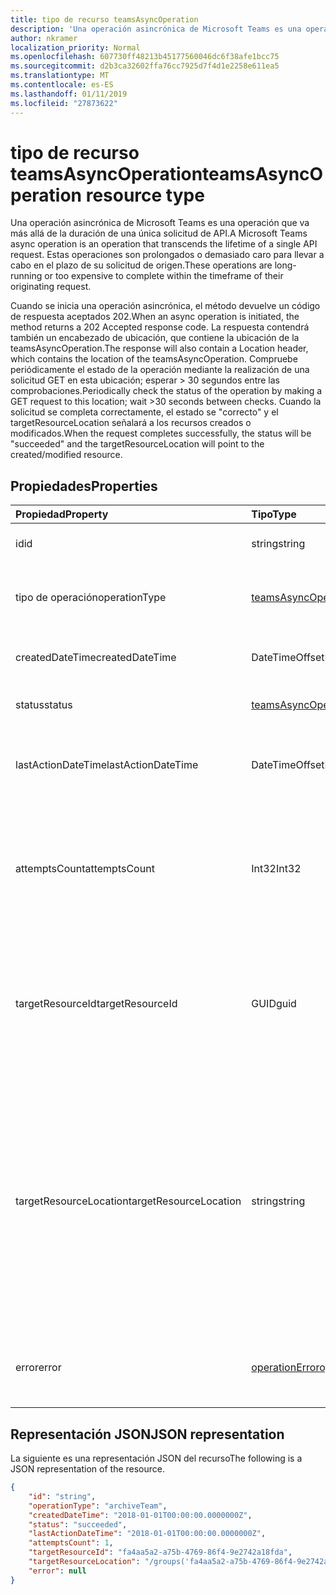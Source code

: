 ```yaml
---
title: tipo de recurso teamsAsyncOperation
description: 'Una operación asincrónica de Microsoft Teams es una operación que va más allá de la duración de una única solicitud de API. '
author: nkramer
localization_priority: Normal
ms.openlocfilehash: 607730ff48213b45177560046dc6f38afe1bcc75
ms.sourcegitcommit: d2b3ca32602ffa76cc7925d7f4d1e2258e611ea5
ms.translationtype: MT
ms.contentlocale: es-ES
ms.lasthandoff: 01/11/2019
ms.locfileid: "27873622"
---
```

# <a name="teamsasyncoperation-resource-type"></a><span data-ttu-id="97a87-103">tipo de recurso teamsAsyncOperation</span><span class="sxs-lookup"><span data-stu-id="97a87-103">teamsAsyncOperation resource type</span></span>



<span data-ttu-id="97a87-104">Una operación asincrónica de Microsoft Teams es una operación que va más allá de la duración de una única solicitud de API.</span><span class="sxs-lookup"><span data-stu-id="97a87-104">A Microsoft Teams async operation is an operation that transcends the lifetime of a single API request.</span></span> <span data-ttu-id="97a87-105">Estas operaciones son prolongados o demasiado caro para llevar a cabo en el plazo de su solicitud de origen.</span><span class="sxs-lookup"><span data-stu-id="97a87-105">These operations are long-running or too expensive to complete within the timeframe of their originating request.</span></span>

<span data-ttu-id="97a87-106">Cuando se inicia una operación asincrónica, el método devuelve un código de respuesta aceptados 202.</span><span class="sxs-lookup"><span data-stu-id="97a87-106">When an async operation is initiated, the method returns a 202 Accepted response code.</span></span> <span data-ttu-id="97a87-107">La respuesta contendrá también un encabezado de ubicación, que contiene la ubicación de la teamsAsyncOperation.</span><span class="sxs-lookup"><span data-stu-id="97a87-107">The response will also contain a Location header, which contains the location of the teamsAsyncOperation.</span></span> <span data-ttu-id="97a87-108">Compruebe periódicamente el estado de la operación mediante la realización de una solicitud GET en esta ubicación; esperar > 30 segundos entre las comprobaciones.</span><span class="sxs-lookup"><span data-stu-id="97a87-108">Periodically check the status of the operation by making a GET request to this location; wait >30 seconds between checks.</span></span>
<span data-ttu-id="97a87-109">Cuando la solicitud se completa correctamente, el estado se "correcto" y el targetResourceLocation señalará a los recursos creados o modificados.</span><span class="sxs-lookup"><span data-stu-id="97a87-109">When the request completes successfully, the status will be "succeeded" and the targetResourceLocation will point to the created/modified resource.</span></span>

## <a name="properties"></a><span data-ttu-id="97a87-110">Propiedades</span><span class="sxs-lookup"><span data-stu-id="97a87-110">Properties</span></span>

| <span data-ttu-id="97a87-111">Propiedad</span><span class="sxs-lookup"><span data-stu-id="97a87-111">Property</span></span> | <span data-ttu-id="97a87-112">Tipo</span><span class="sxs-lookup"><span data-stu-id="97a87-112">Type</span></span>   | <span data-ttu-id="97a87-113">Descripción</span><span class="sxs-lookup"><span data-stu-id="97a87-113">Description</span></span> |
|:---------------|:--------|:----------|
|<span data-ttu-id="97a87-114">id</span><span class="sxs-lookup"><span data-stu-id="97a87-114">id</span></span>|<span data-ttu-id="97a87-115">string</span><span class="sxs-lookup"><span data-stu-id="97a87-115">string</span></span> |<span data-ttu-id="97a87-116">Identificador único de operación.</span><span class="sxs-lookup"><span data-stu-id="97a87-116">Unique operation id.</span></span>|
|<span data-ttu-id="97a87-117">tipo de operación</span><span class="sxs-lookup"><span data-stu-id="97a87-117">operationType</span></span>|[<span data-ttu-id="97a87-118">teamsAsyncOperationType</span><span class="sxs-lookup"><span data-stu-id="97a87-118">teamsAsyncOperationType</span></span>](teamsasyncoperationtype.md) |<span data-ttu-id="97a87-119">Indica qué tipo de operación que se describen.</span><span class="sxs-lookup"><span data-stu-id="97a87-119">Denotes which type of operation is being described.</span></span>|
|<span data-ttu-id="97a87-120">createdDateTime</span><span class="sxs-lookup"><span data-stu-id="97a87-120">createdDateTime</span></span>|<span data-ttu-id="97a87-121">DateTimeOffset</span><span class="sxs-lookup"><span data-stu-id="97a87-121">DateTimeOffset</span></span> |<span data-ttu-id="97a87-122">Hora de creación de la operación.</span><span class="sxs-lookup"><span data-stu-id="97a87-122">Time when the operation was created.</span></span>|
|<span data-ttu-id="97a87-123">status</span><span class="sxs-lookup"><span data-stu-id="97a87-123">status</span></span>|[<span data-ttu-id="97a87-124">teamsAsyncOperationStatus</span><span class="sxs-lookup"><span data-stu-id="97a87-124">teamsAsyncOperationStatus</span></span>](teamsasyncoperationstatus.md)| <span data-ttu-id="97a87-125">Estado de la operación.</span><span class="sxs-lookup"><span data-stu-id="97a87-125">Operation status.</span></span>|
|<span data-ttu-id="97a87-126">lastActionDateTime</span><span class="sxs-lookup"><span data-stu-id="97a87-126">lastActionDateTime</span></span>|<span data-ttu-id="97a87-127">DateTimeOffset</span><span class="sxs-lookup"><span data-stu-id="97a87-127">DateTimeOffset</span></span> |<span data-ttu-id="97a87-128">Tiempo de cuándo se actualizó por última vez la operación asincrónica.</span><span class="sxs-lookup"><span data-stu-id="97a87-128">Time when the async operation was last updated.</span></span>|
|<span data-ttu-id="97a87-129">attemptsCount</span><span class="sxs-lookup"><span data-stu-id="97a87-129">attemptsCount</span></span>|<span data-ttu-id="97a87-130">Int32</span><span class="sxs-lookup"><span data-stu-id="97a87-130">Int32</span></span>|<span data-ttu-id="97a87-131">Número de veces que se ha intentado establecer la operación antes de marcarlo correctamente o con errores.</span><span class="sxs-lookup"><span data-stu-id="97a87-131">Number of times the operation was attempted before being marked successful or failed.</span></span>|
|<span data-ttu-id="97a87-132">targetResourceId</span><span class="sxs-lookup"><span data-stu-id="97a87-132">targetResourceId</span></span>|<span data-ttu-id="97a87-133">GUID</span><span class="sxs-lookup"><span data-stu-id="97a87-133">guid</span></span> |<span data-ttu-id="97a87-134">El identificador del objeto que ha creado o modificado como resultado de esta operación asincrónica, normalmente un [equipo](../resources/team.md).</span><span class="sxs-lookup"><span data-stu-id="97a87-134">The ID of the object that's created or modified as result of this async operation, typically a [team](../resources/team.md).</span></span>|
|<span data-ttu-id="97a87-135">targetResourceLocation</span><span class="sxs-lookup"><span data-stu-id="97a87-135">targetResourceLocation</span></span>|<span data-ttu-id="97a87-136">string</span><span class="sxs-lookup"><span data-stu-id="97a87-136">string</span></span>|<span data-ttu-id="97a87-137">La ubicación del objeto que ha creado o modificado como resultado de esta operación asincrónica.</span><span class="sxs-lookup"><span data-stu-id="97a87-137">The location of the object that's created or modified as result of this async operation.</span></span> <span data-ttu-id="97a87-138">Esta dirección URL debe ser se trata como un valor opaco y no se analiza en sus rutas de acceso de componente.</span><span class="sxs-lookup"><span data-stu-id="97a87-138">This URL should be treated as an opaque value and not parsed into its component paths.</span></span>|
|<span data-ttu-id="97a87-139">error</span><span class="sxs-lookup"><span data-stu-id="97a87-139">error</span></span>|[<span data-ttu-id="97a87-140">operationError</span><span class="sxs-lookup"><span data-stu-id="97a87-140">operationError</span></span>](operationerror.md)|<span data-ttu-id="97a87-141">Cualquier error que hace que la operación asincrónica se lleve a cabo.</span><span class="sxs-lookup"><span data-stu-id="97a87-141">Any error that causes the async operation to fail.</span></span>|

## <a name="json-representation"></a><span data-ttu-id="97a87-142">Representación JSON</span><span class="sxs-lookup"><span data-stu-id="97a87-142">JSON representation</span></span>

<span data-ttu-id="97a87-143">La siguiente es una representación JSON del recurso</span><span class="sxs-lookup"><span data-stu-id="97a87-143">The following is a JSON representation of the resource.</span></span>

<!-- {
  "blockType": "resource",
  "keyProperty": "id",
  "@odata.type": "microsoft.graph.teamsasyncoperation"
}-->

```json
{
    "id": "string",
    "operationType": "archiveTeam",
    "createdDateTime": "2018-01-01T00:00:00.0000000Z",
    "status": "succeeded",
    "lastActionDateTime": "2018-01-01T00:00:00.0000000Z",
    "attemptsCount": 1,
    "targetResourceId": "fa4aa5a2-a75b-4769-86f4-9e2742a18fda",
    "targetResourceLocation": "/groups('fa4aa5a2-a75b-4769-86f4-9e2742a18fda')/team",
    "error": null
}
```

<!-- uuid: 20fd7863-9545-40d4-ae8f-fee2d115a690
2015-10-25 14:57:30 UTC -->
<!-- {
  "type": "#page.annotation",
  "description": "teams async operation resource",
  "keywords": "",
  "section": "documentation",
  "tocPath": ""
}-->
